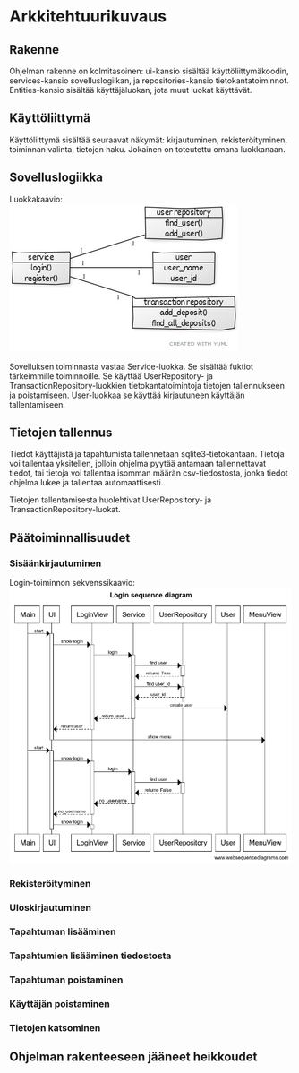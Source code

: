 # Arkkitehtuurikuvaus

## Rakenne

Ohjelman rakenne on kolmitasoinen: ui-kansio sisältää käyttöliittymäkoodin, services-kansio sovelluslogiikan, ja repositories-kansio tietokantatoiminnot. Entities-kansio sisältää käyttäjäluokan, jota muut luokat käyttävät.

## Käyttöliittymä

Käyttöliittymä sisältää seuraavat näkymät: kirjautuminen, rekisteröityminen, toiminnan valinta, tietojen haku. Jokainen on toteutettu omana luokkanaan.

## Sovelluslogiikka

Luokkakaavio: 
<img src="https://github.com/sonjamadetoja/ot_harjoitustyo/blob/master/dokumentaatio/kuvat/luokkakaavio.jpg">

Sovelluksen toiminnasta vastaa Service-luokka. Se sisältää fuktiot tärkeimmille toiminnoille. Se käyttää UserRepository- ja TransactionRepository-luokkien tietokantatoimintoja tietojen tallennukseen ja poistamiseen. User-luokkaa se käyttää kirjautuneen käyttäjän tallentamiseen.

## Tietojen tallennus

Tiedot käyttäjistä ja tapahtumista tallennetaan sqlite3-tietokantaan. Tietoja voi tallentaa yksitellen, jolloin ohjelma pyytää antamaan tallennettavat tiedot, tai tietoja voi tallentaa isomman määrän csv-tiedostosta, jonka tiedot ohjelma lukee ja tallentaa automaattisesti.

Tietojen tallentamisesta huolehtivat UserRepository- ja TransactionRepository-luokat.

## Päätoiminnallisuudet

### Sisäänkirjautuminen

Login-toiminnon sekvenssikaavio:
<img src="https://github.com/sonjamadetoja/ot_harjoitustyo/blob/master/dokumentaatio/kuvat/loginsequencediagram.png">

### Rekisteröityminen
### Uloskirjautuminen
### Tapahtuman lisääminen
### Tapahtumien lisääminen tiedostosta
### Tapahtuman poistaminen
### Käyttäjän poistaminen
### Tietojen katsominen

## Ohjelman rakenteeseen jääneet heikkoudet
